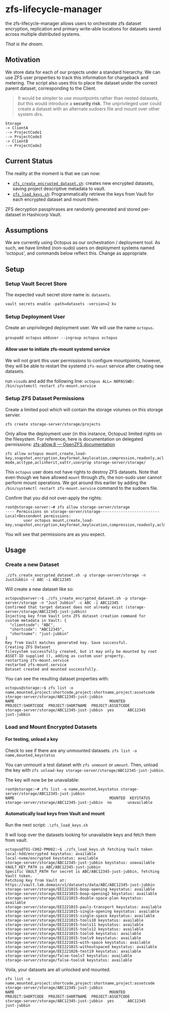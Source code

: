 # zfs-lifecycle-manager
the zfs-lifecycle-manager allows users to orchestrate zfs dataset encryption, replication and primary write-able locations for datasets saved across multiple distributed systems.

_That is the dream._

## Motivation

We store data for each of our projects under a standard hierarchy.
We can use ZFS user properties to track this information for chargeback and metering. The script also uses this to place the dataset under the correct parent dataset, corresponding to the Client.

> It would be simpler to use mountpoints rather than nested datasets, *but* this would introduce a **security risk**. 
The unprivileged user could create a dataset with an alternate sudoers file and mount over other system dirs.

```
Storage
-> ClientA
--> ProjectCode1
--> ProjectCode3
-> ClientB
--> ProjectCode2
```



## Current Status

The reality at the moment is that we can now:
- [`zfs_create_encrypted_dataset.sh`](bash/zfs_create_encrypted_dataset.sh): creates new encrypted datasets, saving project descriptive metadata to vault.
- [`zfs_load_keys.sh`](bash/zfs_load_keys.sh): Programmatically retrieve the keys from Vault for each encrypted dataset and mount them.

ZFS decryption passphrases are randomly generated and stored per-dataset in Hashicorp Vault.


## Assumptions
We are currently using Octopus as our orchestration / deployment tool. As such, we have limited (non-sudo) users on deployment systems named 'octopus', and commands below reflect this. Change as appropriate.


## Setup

### Setup Vault Secret Store

The expected vault secret store name is: `datasets`.

`vault secrets enable -path=datasets -version=2 kv`

### Setup Deployment User
Create an unprivileged deployment user. We will use the name `octopus`.

`groupadd octopus`
`adduser --ingroup octopus octopus`

#### Allow user to initiate zfs-mount systemd service
We will not grant this user permissions to configure mountpoints, however, they will be able to restart the systemd `zfs-mount` service after creating new datasets.

run `visudo` and add the following line:
`octopus ALL= NOPASSWD: /bin/systemctl restart zfs-mount.service`


### Setup ZFS Dataset Permissions
Create a limited pool which will contain the storage volumes on this storage servier.

`zfs create storage-server/storage/projects`

Only allow the deployment user (in this instance, Octopus) limited rights on the filesystem. For reference, here is documentation on delegated permissions: [zfs-allow.8 — OpenZFS documentation](https://openzfs.github.io/openzfs-docs/man/8/zfs-allow.8.html)

`zfs allow octopus mount,create,load-key,snapshot,encryption,keyformat,keylocation,compression,readonly,aclmode,acltype,aclinherit,xattr,userprop storage-server/storage/`

This `octopus` user does not have rights to destroy ZFS datasets.
Note that even though we have allowed `mount` through zfs, the non-sudo user cannot perform mount operations. We got around this earlier by adding the `/bin/systemctl restart zfs-mount.service` command to the sudoers file.

Confirm that you did not over-apply the rights:

```
root@storage-server:~# zfs allow storage-server/storage
---- Permissions on storage-server/storage--------------------------
Local+Descendent permissions:
        user octopus mount,create,load-key,snapshot,encryption,keyformat,keylocation,compression,readonly,aclmode,acltype,aclinherit,xattr,userprop
```

You will see that permissions are as you expect.

## Usage

### Create a new Dataset

`./zfs_create_encrypted_dataset.sh -p storage-server/storage -n JustJubbin -c ABC -i ABC12345`

Will create a new dataset like so:

```
octopus@server:~$ ./zfs_create_encrypted_dataset.sh -p storage-server/storage -n "Just Jubbin" -c ABC -i ABC12345
Confirmed that target dataset does not already exist (storage-server/storage/ABC12345-just-jubbin)
Injecting key from Vault into ZFS dataset creation command for 
custom metadata in Vault: {
  "clientcode": "ABC",
  "shortcode": "ABC12345",
  "shortname": "just-jubbin"
}
Key from Vault matches generated key. Save successful.
Creating ZFS Dataset
filesystem successfully created, but it may only be mounted by root
ASSET-ID supplied (), adding as custom user property.
restarting zfs-mount.service
restarted zfs-mount.service
Dataset created and mounted successfully.
```

You can see the resulting dataset properties with:

```
octopus@storage:~$ zfs list -o name,mounted,project:shortcode,project:shortname,project:assetcode storage-server/storage/ABC12345-just-jubbin
NAME                                          MOUNTED  PROJECT:SHORTCODE  PROJECT:SHORTNAME  PROJECT:ASSETCODE
storage-server/storage/ABC12345-just-jubbin  yes      ABC12345           just-jubbin        
```

### Load and Mount Encrypted Datasets

#### For testing, unload a key

Check to see if there are any unmounted datasets.
`zfs list -o name,mounted,keystatus`

You can unmount a test dataset with `zfs unmount` or `umount`.
Then, unload the key with `zfs unload-key storage-server/storage/ABC12345-just-jubbin`.

The key will now be be unavailable:
```
root@storage:~# zfs list -o name,mounted,keystatus storage-server/storage/ABC12345-just-jubbin
NAME                                          MOUNTED  KEYSTATUS
storage-server/storage/ABC12345-just-jubbin  no       unavailable
```

#### Automatically load keys from Vault and mount 

Run the next script: `.\zfs_load_keys.sh`

It will loop over the datasets looking for unavailable keys and fetch them from vault.

```
octopus@TO1-C002-PM002:~$ ./zfs_load_keys.sh fetching Vault token
local-hdd/encrypted keystatus: available
local-nvme/encrypted keystatus: available
storage-server/storage/ABC12345-just-jubbin keystatus: unavailable
VAULT_KEY_PATH is ABC/ABC12345-just-jubbin
Specific VAULT_PATH for secret is ABC/ABC12345-just-jubbin, fetching Vault token.
Fetching Key from Vault at: https://vault.lab.domain/v1/datasets/data/ABC/ABC12345-just-jubbin
storage-server/storage/EEI221015-boop-opening keystatus: available
storage-server/storage/EEI221015-boop-opening2 keystatus: available
storage-server/storage/EEI221015-double-space-plan keystatus: available
storage-server/storage/EEI221015-pauls-transport keystatus: available
storage-server/storage/EEI221015-single-opening keystatus: available
storage-server/storage/EEI221015-single-space keystatus: available
storage-server/storage/EEI221015-tools10 keystatus: available
storage-server/storage/EEI221015-tools11 keystatus: available
storage-server/storage/EEI221015-tools12 keystatus: available
storage-server/storage/EEI221015-tools6 keystatus: available
storage-server/storage/EEI221015-tools9 keystatus: available
storage-server/storage/EEI221015-with-space keystatus: available
storage-server/storage/EEI221015-withoutspaced keystatus: available
storage-server/storage/EEI221026-test19 keystatus: available
storage-server/storage/false-tools7 keystatus: available
storage-server/storage/false-tools8 keystatus: available
```

Voila, your datasets are all unlocked and mounted.

```
zfs list -o name,mounted,project:shortcode,project:shortname,project:assetcode storage-server/storage/ABC12345-just-jubbin
NAME                                          MOUNTED  PROJECT:SHORTCODE  PROJECT:SHORTNAME  PROJECT:ASSETCODE
storage-server/storage/ABC12345-just-jubbin  yes      ABC12345           just-jubbin        
```